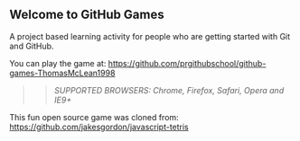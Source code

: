 ## Welcome to GitHub Games

A project based learning activity for people who are getting started with Git and GitHub.

You can play the game at: https://github.com/prgithubschool/github-games-ThomasMcLean1998

>> _*SUPPORTED BROWSERS*: Chrome, Firefox, Safari, Opera and IE9+_

This fun open source game was cloned from: https://github.com/jakesgordon/javascript-tetris
